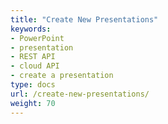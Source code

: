 ```yaml
---
title: "Create New Presentations"
keywords:
- PowerPoint
- presentation
- REST API
- cloud API
- create a presentation
type: docs
url: /create-new-presentations/
weight: 70
---
```

